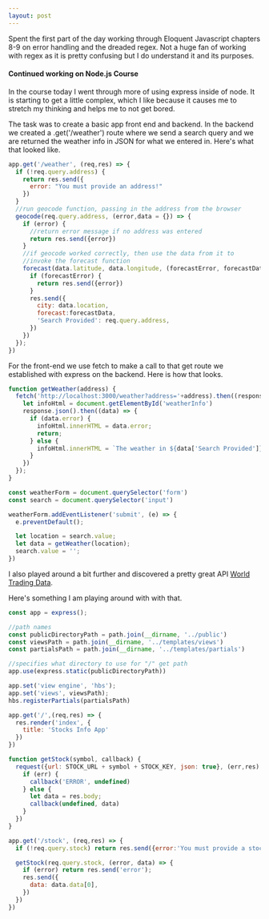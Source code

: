 ```yaml
---
layout: post
---
```

Spent the first part of the day working through Eloquent Javascript chapters 8-9 on error handling and the dreaded regex. Not a huge fan of working with regex as it is pretty confusing but I do understand it and its purposes.

#### Continued working on Node.js Course
In the course today I went through more of using express inside of node. It is starting to get a little complex, which I like because it causes me to stretch my thinking and helps me to not get bored.

The task was to create a basic app front end and backend. In the backend we created a .get('/weather') route where we send a search query and we are returned the weather info in JSON for what we entered in. Here's what that looked like.
<!--more-->
```javascript
app.get('/weather', (req,res) => {
  if (!req.query.address) {
    return res.send({
      error: "You must provide an address!"
    })
  }
  //run geocode function, passing in the address from the browser
  geocode(req.query.address, (error,data = {}) => {
    if (error) {
      //return error message if no address was entered
      return res.send({error})
    }
    //if geocode worked correctly, then use the data from it to
    //invoke the forecast function
    forecast(data.latitude, data.longitude, (forecastError, forecastData = {}) => {
      if (forecastError) {
        return res.send({error})
      }
      res.send({
        city: data.location,
        forecast:forecastData,
        'Search Provided': req.query.address,
      })
    })
  });
})
```

For the front-end we use fetch to make a call to that get route we established with express on the backend. Here is how that looks.

```javascript
function getWeather(address) {
  fetch('http://localhost:3000/weather?address='+address).then((response)=>{
    let infoHtml = document.getElementById('weatherInfo')
    response.json().then((data) => {
      if (data.error) {
        infoHtml.innerHTML = data.error;
        return;
      } else {
        infoHtml.innerHTML = `The weather in ${data['Search Provided']} is: ${data.forecast}`
      }
    })
  });
}

const weatherForm = document.querySelector('form')
const search = document.querySelector('input')

weatherForm.addEventListener('submit', (e) => {
  e.preventDefault();

  let location = search.value;
  let data = getWeather(location);
  search.value = '';
})
```

I also played around a bit further and discovered a pretty great API [World Trading Data](https://www.worldtradingdata.com/).

Here's something I am playing around with with that.

```javascript
const app = express();

//path names
const publicDirectoryPath = path.join(__dirname, '../public')
const viewsPath = path.join(__dirname, '../templates/views')
const partialsPath = path.join(__dirname, '../templates/partials')

//specifies what directory to use for "/" get path
app.use(express.static(publicDirectoryPath))

app.set('view engine', 'hbs');
app.set('views', viewsPath);
hbs.registerPartials(partialsPath)

app.get('/',(req,res) => {
  res.render('index', {
    title: 'Stocks Info App'
  })
})

function getStock(symbol, callback) {
  request({url: STOCK_URL + symbol + STOCK_KEY, json: true}, (err,res) => {
    if (err) {
      callback('ERROR', undefined)
    } else {
      let data = res.body;
      callback(undefined, data)
    }
  })
}

app.get('/stock', (req,res) => {
  if (!req.query.stock) return res.send({error:'You must provide a stock symbol!'})

  getStock(req.query.stock, (error, data) => {
    if (error) return res.send('error');
    res.send({
      data: data.data[0],
    })
  })
})
```
